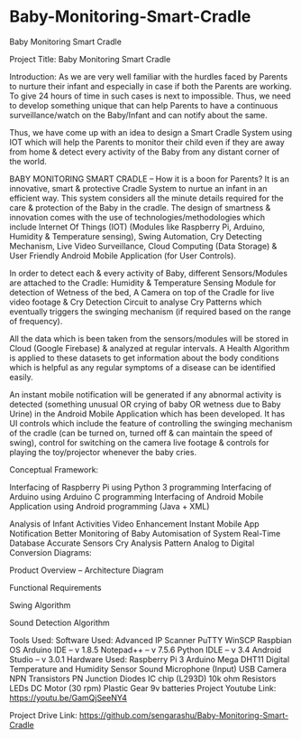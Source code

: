# Baby-Monitoring-Smart-Cradle
Baby Monitoring Smart Cradle

Project Title: Baby Monitoring Smart Cradle 

Introduction: 
As we are very well familiar with the hurdles faced by Parents to nurture their infant and especially in case if both the Parents are working. To give 24 hours of time in such cases is next to impossible. Thus, we need to develop something unique that can help Parents to have a continuous surveillance/watch on the Baby/Infant and can notify about the same. 



Thus, we have come up with an idea to design a Smart Cradle System using IOT which will help the Parents to monitor their child even if they are away from home & detect every activity of the Baby from any distant corner of the world. 



BABY MONITORING SMART CRADLE – How it is a boon for Parents? 
It is an innovative, smart & protective Cradle System to nurtue an infant in an efficient way. This system considers all the minute details required for the care & protection of the Baby in the cradle. The design of smartness & innovation comes with the use of technologies/methodologies which include Internet Of Things (IOT) (Modules like Raspberry Pi, Arduino, Humidity & Temperature sensing), Swing Automation, Cry Detecting Mechanism, Live Video Surveillance, Cloud Computing (Data Storage) & User Friendly Android Mobile Application (for User Controls). 



In order to detect each & every activity of Baby, different Sensors/Modules are attached to the Cradle: Humidity & Temperature Sensing Module for detection of Wetness of the bed, A Camera on top of the Cradle for live video footage & Cry Detection Circuit to analyse Cry Patterns which eventually triggers the swinging mechanism (if required based on the range of frequency). 




All the data which is been taken from the sensors/modules will be stored in Cloud (Google Firebase) & analyzed at regular intervals. A Health Algorithm is applied to these datasets to get information about the body conditions which is helpful as any regular symptoms of a disease can be identified easily. 




An instant mobile notification will be generated if any abnormal activity is detected (something unusual OR crying of baby OR wetness due to Baby Urine) in the Android Mobile Application which has been developed. It has UI controls which include the feature of controlling the swinging mechanism of the cradle (can be turned on, turned off & can maintain the speed of swing), control for switching on the camera live footage & controls for playing the toy/projector whenever the baby cries. 

Conceptual Framework: 

 

Interfacing of Raspberry Pi using Python 3 programming
Interfacing of Arduino using Arduino C programming
Interfacing of Android Mobile Application using Android programming (Java + XML)
 

Analysis of Infant Activities
Video Enhancement
Instant Mobile App Notification
Better Monitoring of Baby
Automisation of System
Real-Time Database
Accurate Sensors
Cry Analysis Pattern
Analog to Digital Conversion
Diagrams: 


Product Overview – Architecture Diagram

Functional Requirements


Swing Algorithm


Sound Detection Algorithm

 

Tools Used: 
Software Used: 
Advanced IP Scanner
PuTTY
WinSCP
Raspbian OS
Arduino IDE – v 1.8.5
Notepad++ – v 7.5.6
Python IDLE – v 3.4
Android Studio – v 3.0.1
Hardware Used: 
Raspberry Pi 3
Arduino Mega
DHT11 Digital Temperature and Humidity Sensor
Sound Microphone (Input)
USB Camera
NPN Transistors
PN Junction Diodes
IC chip (L293D)
10k ohm Resistors
LEDs
DC Motor (30 rpm)
Plastic Gear
9v batteries
Project Youtube Link: https://youtu.be/GamQjSeeNY4 

Project Drive Link: https://github.com/sengarashu/Baby-Monitoring-Smart-Cradle 


